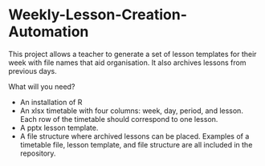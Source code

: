 # Weekly-Lesson-Creation-Automation
This project allows a teacher to generate a set of lesson templates for their week with file names that aid organisation. It also archives lessons from previous days.


What will you need?
 - An installation of R
 - An xlsx timetable with four columns: week, day, period, and lesson. Each row of the timetable should correspond to one lesson. 
 - A pptx lesson template.
 - A file structure where archived lessons can be placed.
Examples of a timetable file, lesson template, and file structure are all included in the repository.
